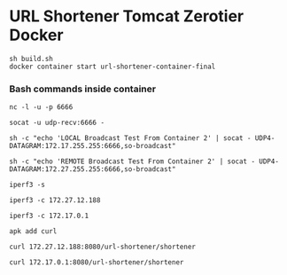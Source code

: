 URL Shortener Tomcat Zerotier Docker
===============



```
sh build.sh
docker container start url-shortener-container-final
```

### Bash commands inside container

```
nc -l -u -p 6666

socat -u udp-recv:6666 -

sh -c "echo 'LOCAL Broadcast Test From Container 2' | socat - UDP4-DATAGRAM:172.17.255.255:6666,so-broadcast"

sh -c "echo 'REMOTE Broadcast Test From Container 2' | socat - UDP4-DATAGRAM:172.27.255.255:6666,so-broadcast"

iperf3 -s

iperf3 -c 172.27.12.188

iperf3 -c 172.17.0.1

apk add curl

curl 172.27.12.188:8080/url-shortener/shortener

curl 172.17.0.1:8080/url-shortener/shortener

```
